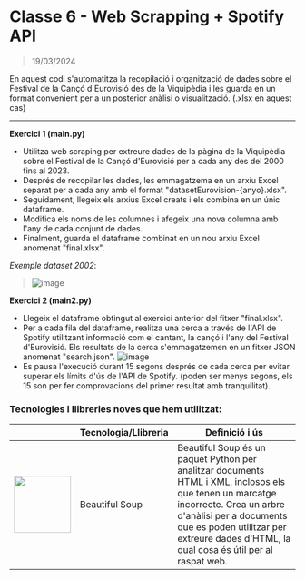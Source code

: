 # Classe 6 - Web Scrapping + Spotify API 
> 19/03/2024

En aquest codi s'automatitza la recopilació i organització de dades sobre el Festival de la Cançó d'Eurovisió des de la Viquipèdia i les guarda en un format convenient per a un posterior anàlisi o visualització. (.xlsx en aquest cas) 

<hr>

**Exercici 1 (main.py)**
- Utilitza web scraping per extreure dades de la pàgina de la Viquipèdia sobre el Festival de la Cançó d'Eurovisió per a cada any des del 2000 fins al 2023.
- Després de recopilar les dades, les emmagatzema en un arxiu Excel separat per a cada any amb el format "datasetEurovision-{anyo}.xlsx".
- Seguidament, llegeix els arxius Excel creats i els combina en un únic dataframe.
- Modifica els noms de les columnes i afegeix una nova columna amb l'any de cada conjunt de dades.
- Finalment, guarda el dataframe combinat en un nou arxiu Excel anomenat "final.xlsx".

_Exemple dataset 2002_:
  > ![image](https://github.com/albertarrebola08/bigdataUABopt4/assets/104431726/faaf885a-b0b6-4b36-b224-965f97779b6b)

**Exercici 2 (main2.py)**
- Llegeix el dataframe obtingut al exercici anterior del fitxer "final.xlsx".
- Per a cada fila del dataframe, realitza una cerca a través de l'API de Spotify utilitzant informació com el cantant, la cançó i l'any del Festival d'Eurovisió. Els resultats de la cerca s'emmagatzemen en un fitxer JSON anomenat "search.json".
  ![image](https://github.com/albertarrebola08/bigdataUABopt4/assets/104431726/ccb20c7b-f1f8-4a26-8aef-1b29f1c05840)
- Es pausa l'execució durant 15 segons després de cada cerca per evitar superar els límits d'ús de l'API de Spotify. (poden ser menys segons, els 15 son per fer comprovacions del primer resultat amb tranquilitat).

### Tecnologies i llibreries noves que hem utilitzat: 

|               | Tecnologia/Llibreria | Definició i ús                             |
|-----------------------|-----------------------|----------------------------------------|
| <img src="https://miro.medium.com/v2/resize:fit:772/0*oN9jA-Ad3mRlPAYy.png" width="100px"> | Beautiful Soup                 | Beautiful Soup és un paquet Python per analitzar documents HTML i XML, inclosos els que tenen un marcatge incorrecte. Crea un arbre d'anàlisi per a documents que es poden utilitzar per extreure dades d'HTML, la qual cosa és útil per al raspat web. |
